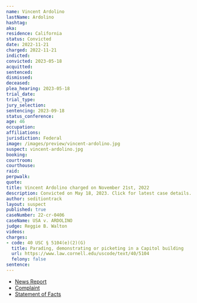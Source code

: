 ```yaml
---
name: Vincent Ardolino
lastName: Ardolino
hashtag:
aka:
residence: California
status: Convicted
date: 2022-11-21
charged: 2022-11-21
indicted:
convicted: 2023-05-18
acquitted:
sentenced:
dismissed:
deceased:
plea_hearing: 2023-05-18
trial_date:
trial_type:
jury_selection:
sentencing: 2023-09-18
status_conference:
age: 46
occupation:
affiliations:
jurisdiction: Federal
image: /images/preview/vincent-ardolino.jpg
suspect: vincent-ardolino.jpg
booking:
courtroom:
courthouse:
raid:
perpwalk:
quote:
title: Vincent Ardolino charged on November 21st, 2022
description: Convicted on May 18, 2023. Click for latest case details.
author: seditiontrack
layout: suspect
published: true
caseNumber: 22-cr-0406
caseName: USA v. ARDOLINO
judge: Reggie B. Walton
videos:
charges:
- code: 40 USC § 5104(e)(2)(G)
  title: Parading, demonstrating or picketing in a Capitol building
  url: https://www.law.cornell.edu/uscode/text/40/5104
  felony: false
sentence:
---
```

- [News Report](https://www.ocregister.com/2022/12/02/oc-man-charged-in-connection-with-jan-6-insurrection-after-facebook-post/)
- [Complaint](https://www.justice.gov/usao-dc/case-multi-defendant/file/1555301/download)
- [Statement of Facts](https://www.justice.gov/usao-dc/case-multi-defendant/file/1555306/download)

